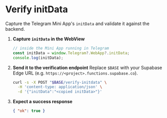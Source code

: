 # Verify initData

Capture the Telegram Mini App's `initData` and validate it against the backend.

1. **Capture `initData` in the WebView**
   ```js
   // inside the Mini App running in Telegram
   const initData = window.Telegram?.WebApp?.initData;
   console.log(initData);
   ```
2. **Send it to the verification endpoint** Replace `$BASE` with your Supabase
   Edge URL (e.g. `https://<project>.functions.supabase.co`).
   ```bash
   curl -s -X POST "$BASE/verify-initdata" \
     -H 'content-type: application/json' \
     -d '{"initData":"<copied initData>"}'
   ```
3. **Expect a success response**
   ```json
   { "ok": true }
   ```
